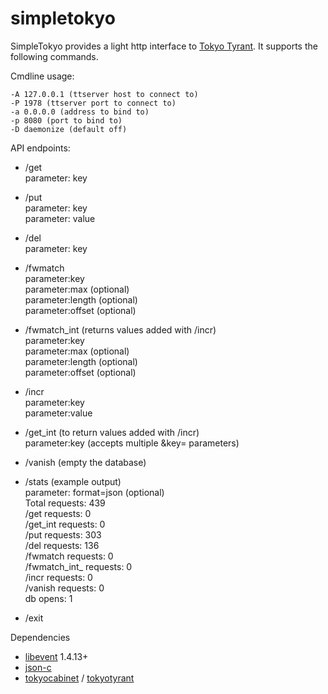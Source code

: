 simpletokyo
===========

SimpleTokyo provides a light http interface to [Tokyo Tyrant](http://fallabs.com/tokyotyrant/). It supports
the following commands.

Cmdline usage:

    -A 127.0.0.1 (ttserver host to connect to)
    -P 1978 (ttserver port to connect to)
    -a 0.0.0.0 (address to bind to)
    -p 8080 (port to bind to)
    -D daemonize (default off)

API endpoints:

 * /get   
  parameter: key
 
 * /put   
  parameter: key   
  parameter: value
 
 * /del   
  parameter: key
 
 * /fwmatch   
  parameter:key   
  parameter:max (optional)   
  parameter:length (optional)   
  parameter:offset (optional)   

  * /fwmatch_int (returns values added with /incr)   
   parameter:key   
   parameter:max (optional)   
   parameter:length (optional)   
   parameter:offset (optional)   

 * /incr   
  parameter:key   
  parameter:value   

 * /get_int (to return values added with /incr)   
  parameter:key (accepts multiple &key= parameters)
 
 * /vanish (empty the database)

 * /stats (example output)   
  parameter: format=json (optional)   
     Total requests: 439   
     /get requests: 0   
     /get_int requests: 0   
     /put requests: 303   
     /del requests: 136   
     /fwmatch requests: 0   
     /fwmatch_int_ requests: 0   
     /incr requests: 0   
     /vanish requests: 0   
     db opens: 1

 * /exit 

Dependencies

 * [libevent](http://monkey.org/~provos/libevent/) 1.4.13+
 * [json-c](http://oss.metaparadigm.com/json-c/)
 * [tokyocabinet](http://fallabs.com/tokyocabinet/) / [tokyotyrant](http://fallabs.com/tokyotyrant/)
